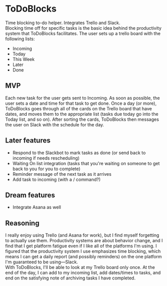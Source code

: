 # ToDoBlocks
Time blocking to-do helper. Integrates Trello and Slack.  
Blocking time off for specific tasks is the basic idea behind the productivity system that ToDoBlocks facilitates. The user sets up a trello board with the following lists:  
- Incoming
- Today
- This Week
- Later
- Done

## MVP
Each new task for the user gets sent to Incoming. As soon as possible, the user sets a date and time for that task to get done. Once a day (or more), ToDoBlocks goes through all of the cards on the Trello board that have dates, and moves them to the appropriate list (tasks due today go into the Today list, and so on). After sorting the cards, ToDoBlocks then messages the user on Slack with the schedule for the day.

## Later features
- Respond to the Slackbot to mark tasks as done (or send back to incoming if needs rescheduling)
- Waiting On list integration (tasks that you're waiting on someone to get back to you for you to complete)
- Reminder message of the next task as it arrives
- Add task to incoming (with a / command?)

## Dream features
- Integrate Asana as well

## Reasoning
I really enjoy using Trello (and Asana for work), but I find myself forgetting to actually use them. Productivity systems are about behavior change, and I find that I get platform fatigue even if I like all of the platforms I'm using. I figured that the productivity system I use emphasizes time blocking, which means I can get a daily report (and possibly reminders) on the one platform I'm guaranteed to be using—Slack.  
With ToDoBlocks, I'll be able to look at my Trello board only once. At the end of the day, I can add to my incoming list, add dates/times to tasks, and end on the satisfying note of archiving tasks I have completed.
